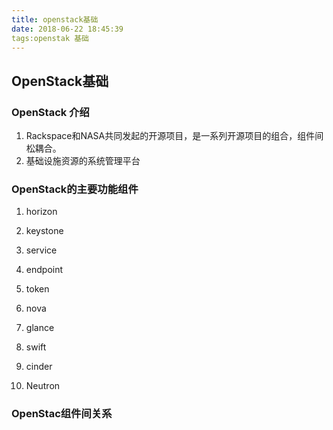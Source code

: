 ```yaml
---
title: openstack基础
date: 2018-06-22 18:45:39
tags:openstak 基础
---
```


## OpenStack基础

### OpenStack 介绍

1. Rackspace和NASA共同发起的开源项目，是一系列开源项目的组合，组件间松耦合。
2. 基础设施资源的系统管理平台 

### OpenStack的主要功能组件

1. horizon

2. keystone

3. service

4. endpoint

5. token

6. nova

7. glance

8. swift

9. cinder

10. Neutron

### OpenStac组件间关系


